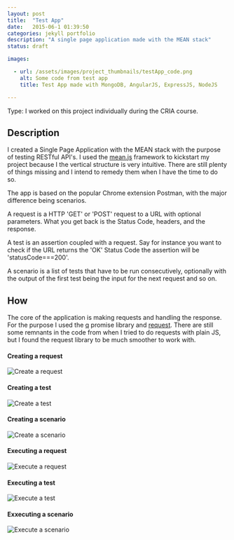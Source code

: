 ```yaml
---
layout: post
title:  "Test App"
date:   2015-06-1 01:39:50
categories: jekyll portfolio
description: "A single page application made with the MEAN stack"
status: draft

images:

  - url: /assets/images/project_thumbnails/testApp_code.png
    alt: Some code from test app
    title: Test App made with MongoDB, AngularJS, ExpressJS, NodeJS

---
```



Type: I worked on this project individually during the CRIA course.

## Description

I created a Single Page Application with the MEAN stack with the purpose of testing RESTful API's. I used the [mean.js](https://github.com/meanjs/mean) framework to kickstart my project because I the vertical structure is very intuitive. There are still plenty of things missing and I intend to remedy them when I have the time to do so.

The app is based on the popular Chrome extension Postman, with the major difference being scenarios. 

A request is a HTTP 'GET' or 'POST' request to a URL with optional parameters. What you get back is the Status Code, headers, and the response. 

A test is an assertion coupled with a request. Say for instance you want to check if the URL returns the 'OK' Status Code the assertion will be 'statusCode===200'.

A scenario is a list of tests that have to be run consecutively, optionally with the output of the first test being the input for the next request and so on. 

## How

The core of the application is making requests and handling the response. For the purpose I used the [q](https://github.com/kriskowal/q) promise library and [request](https://github.com/request/request). There are still some remnants in the code from when I tried to do requests with plain JS, but I found the request library to be much smoother to work with. 

#### Creating a request

![Create a request](/assets/images/testapp/1-testapp_create_new_request.png)

#### Creating a test

![Create a test](/assets/images/testapp/2-testapp_create_new_test.png)

#### Creating a scenario

![Create a scenario](/assets/images/testapp/3-testapp_create_new_scenario.png)

#### Executing a request

![Execute a request](/assets/images/testapp/5-testapp_do_request.png)

#### Executing a test

![Execute a test](/assets/images/testapp/6-testapp_do_test.png)

#### Exxecuting a scenario 

![Execute a scenario](/assets/images/testapp/7-testapp_do_scenario.png)
